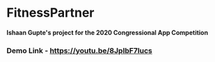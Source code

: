 # FitnessPartner

#### Ishaan Gupte's project for the 2020 Congressional App Competition

### Demo Link - https://youtu.be/8JpIbF7Iucs
